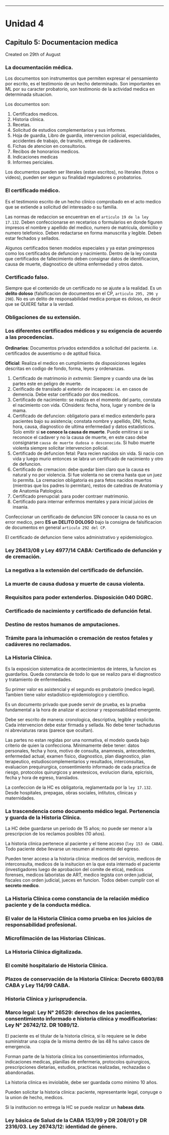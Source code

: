 - - -
# Unidad 4
## Capitulo 5: Documentacion medica
Created on 29th of August

### La documentación médica.

Los documentos son instrumentos que permiten expresar el pensamiento por escrito, es el testimonio de un hecho determinado. Son importantes en ML por su caracter probatorio, son testimonio de la actividad medica en determinada situacion.

Los documentos son:

1. Certificados medicos.
2. Historia clinica.
3. Recetas.
4. Solicitud de estudios complementarios y sus informes.
5. Hoja de guardia, Libro de guardia, intervencion policial, especialidades, accidentes de trabajo, de transito, entrega de cadaveres.
6. Fichas de atencion en consultorios.
7. Recibos de honorarios medicos.
8. Indicaciones medicas
9. Informes periciales.

Los documentos pueden ser literales (estan escritos), no literales (fotos o videos), pueden ser segun su finalidad reguladores o probatorios.

### El certificado médico.

Es el testimonio escrito de un hecho clinico comprobado en el acto medico que se extiende a solicitud del interesado o su familia.

Las normas de redaccion se encuentran en el `articulo 19 de la ley 17.132`. Deben confeccionarse en recetarios o formularios en donde figuren impresos el nombre y apellido del medico, numero de matricula, domicilio y numero telefonico. Deben redactarse en forma manuscrita y legible. Deben estar fechados y sellados.

Algunos certificados tienen modelos especiales y ya estan preimpresos como los certificados de defuncion y nacimiento. Dentro de la ley consta que certificados de fallecimiento deben consignar datos de identificacion, causa de muerte, diagnostico de ultima enfermedad y otros datos.

### Certificado falso.

Siempre que el contenido de un certificado no se ajuste a la realidad. Es un **delito doloso** (falsificacion de documentos en el CP, `articulo 295, 296 y 298`). No es un delito de responsabilidad medica porque es doloso, es decir que se QUIERE faltar a la verdad.

### Obligaciones de su extensión.

### Los diferentes certificados médicos y su exigencia de acuerdo a las procedencias.

**Ordinarios**: Documentos privados extendidos a solicitud del paciente. i.e. certificados de ausentismo o de aptitud fisica.

**Oficial**: Realiza el medico en cumplimiento de disposiciones legales descritas en codigo de fondo, forma, leyes y ordenanzas.

1. Certificado de matrimonio *in extremis*: Siempre y cuando una de las partes este en peligro de muerte.
2. Cerificado de translado al exterior de incapaces: i.e. en casos de demencia. Debe estar certificado por dos medicos.
3. Certificado de nacimiento: se realiza en el momento del parto, constata el nacimiento con vida. COnsidera: fecha, hora, lugar y nombre de la mama.
4. Certificado de defuncion: obligatorio para el medico extenderlo para pacientes bajo su asistencia; constata nombre y apellido, DNI, fecha, hora, causa, diagnostico de ultima enfermedad y datos estadisticos. Solo emitir si **se conoce la causa de muerte**. Puede emitirse si se reconoce el cadaver y no la causa de muerte, en este caso debe consignarse `causa de muerte dudosa o desconocida`. Si hubo muerte violenta siempre solicitar intervencion policial.
5. Certificado de defuncion fetal: Para recien nacidos sin vida. Si nacio con vida y luego murio entonces se labra un certificado de nacimiento y otro de defuncion.
6. Certificado de cremacion: debe quedar bien claro que la causa es natural y no por violencia. Si fue violenta no se crema hasta que un juez lo permita. La cremacion obligatoria es para fetos nacidos muertos (mientras que los padres lo permitan), restos de catedras de Anatomia y de Anatomia Patologica.
7. Certificado prenupcial: para poder contraer matrimonio.
8. Certificado para internar enfermos mentales y para inicial juicios de insania.

Confeccionar un certificado de defuncion SIN conocer la causa no es un error medico, pero **ES un  DELITO DOLOSO** bajo la consigna de falsificacion de documentos en general `articulo 292 del CP`.

El certificado de defuncion tiene valos administrativo y epidemiologico.

### Ley 26413/08 y Ley 4977/14 CABA: Certificado de defunción y de cremación.
### La negativa a la extensión del certificado de defunción.

### La muerte de causa dudosa y muerte de causa violenta.



### Requisitos para poder extenderlos. Disposición 040 DGRC.


### Certificado de nacimiento y certificado de defunción fetal.
### Destino de restos humanos de amputaciones.
### Trámite para la inhumación o cremación de restos fetales y cadáveres no reclamados.

### La Historia Clínica.

Es la exposicion sistematica de acontecimientos de interes, la funcion es guardarlos. Queda constancia de todo lo que se realizo para el diagnostico y tratamiento de enfermedades.

Su primer valor es asistencial y el segundo es probatorio (medico legal). Tambien tiene valor estadistico-epidemiologico y cientifico.

Es un documento privado que puede servir de prueba, es la prueba fundamental a la hora de analizar el accionar y responsabilidad emergente.

Debe ser escrito de manera: cronologica, descriptiva, legible y explicita. Cada intervencion debe estar firmada y sellada. No debe tener tachaduras ni abreviaturas raras (parece que ocultan).

Las partes no estan regidas por una normativa, el modelo queda bajo criterio de quien la confecciona. Minimamente debe tener: datos personales, fecha y hora, motivo de consulta, anamnesis, antecedentes, enfermedad actual, examen fisico, diagnostico, plan diagnostico, plan terapeutico, estudioscomplementarios y resultados, interconsultas, evaluacion prequirurgica, consentimiento informado de cada practica de riesgo, protocolos quirurgicos y anestesicos, evolucion diaria, epicrisis, fecha y hora de egreso, translados.

La confeccion de la HC es obligatoria, reglamentada por la `ley 17.132`. Desde hospitales, prepagas, obras sociales, intitutos, clinicas y maternidades.

### La trascendencia como documento médico legal. Pertenencia y guarda de la Historia Clínica.

La HC debe guardarse un periodo de 15 años; no puede ser menor a la prescripcion de los reclamos posibles (10 años).

La historia clinica pertenece al paciente y el tiene acceso (`ley 153 de CABA`). Todo paciente debe llevarse un resumen al momento del egreso.

Pueden tener acceso a la historia clinica: medicos del servicio, medicos de interconsulta, medicos de la insitucion en la que esta internado el paciente (investigadores luego de aprobacion del comite de etica), medicos forenses, medicos laboristas de ART, medico legista con orden judicial, fiscales con orden judicial, jueces en funcion. Todos deben cumplir con el **secreto medico**.

### La Historia Clínica como constancia de la relación médico paciente y de la conducta médica.

### El valor de la Historia Clínica como prueba en los juicios de responsabilidad profesional.

### Microfilmación de las Historias Clínicas.

### La Historia Clínica digitalizada.

### El comité hospitalario de Historia Clínica.

### Plazos de conservación de la Historia Clínica: Decreto 6803/88 CABA y Ley 114/99 CABA.

### Historia Clínica y jurisprudencia.

### Marco legal: Ley N° 26529: derechos de los pacientes, consentimiento informado e historia clínica y modificatorias: Ley N° 26742/12. DR 1089/12.

El paciente es el titular de la historia clinica, si lo requiere se le debe suministrar una copia de la misma dentro de las 48 hs salvo casos de emergencia.

Forman parte de la historia clinica los consentimientos informados, indicaciones medicas, planillas de enfermeria, protocolos quirurgicos, prescripciones dietarias, estudios, practicas realizadas, rechazadas o abandonadas.

La historia clinica es inviolable, debe ser guardada como minimo 10 años.

Pueden solicitar la historia clinica: paciente, representante legal, conyuge o la union de hecho, medicos.

Si la institucion no entrega la HC se puede realizar un **habeas data**.

### Ley básica de Salud de la CABA 153/99 y DR 208/01 y DR 2316/03. Ley 26743/12: identidad de género.
